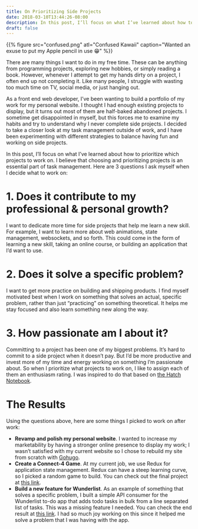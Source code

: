 ```yaml
---
title: On Prioritizing Side Projects
date: 2018-03-10T13:44:26-08:00
description: In this post, I’ll focus on what I’ve learned about how to prioritize which projects to work on.
draft: false
---
```


{{% figure src="confused.png" atl="Confused Kawaii" caption="Wanted an exuse to put my Apple pencil in use 😁" %}}

There are many things I want to do in my free time. These can be anything from programming projects, exploring new hobbies, or simply reading a book. However, whenever I attempt to get my hands dirty on a project, I often end up not completing it.  Like many people, I struggle with wasting too much time on TV, social media, or just hanging out. 

As a front end web developer, I’ve been wanting to build a portfolio of my work for my personal website. I thought I had enough existing projects to display, but it turns out most of them are half-baked abandoned projects. I sometime get disappointed in myself, but this forces me to examine my habits and try to understand why I never complete side projects. I decided to take a closer look at my task management outside of work, and I have been experimenting with different strategies to balance having fun and working on side projects. 

In this post, I’ll focus on what I’ve learned about how to prioritize which projects to work on. I believe that choosing and prioritizing projects is an essential part of task management. Here are 3 questions I ask myself when I decide what to work on:

# 1. Does it contribute to my professional & personal growth?

I want to dedicate more time for side projects that help me learn a new skill. For example, I want to learn more about web animations, state management, websockets, and so forth. This could come in the form of learning a new skill, taking an online course, or building an application that I’d want to use. 

# 2. Does it solve a specific problem?

I want to get more practice on building and shipping products. I find myself motivated best when I work on something that solves an actual, specific problem, rather than just “practicing” on something theoretical. It helps me stay focused and also learn something new along the way. 

# 3. How passionate am I about it? 

Committing to a project has been one of my biggest problems. It’s hard to commit to a side project when it doesn’t pay. But I’d be more productive and invest more of my time and energy working on something I’m passionate about. So when I prioritize what projects to work on, I like to assign each of them an enthusiasm rating. I was inspired to do that based on [the Hatch Notebook](https://www.amazon.com/Hatch-Notebook-Organizer-Sketchbook-Productivity/dp/B01M7X5KTL).

# The Results

Using the questions above, here are some things I picked to work on after work:

- **Revamp and polish my personal website**. I wanted to increase my marketability by having a stronger online presence to display my work; I wasn’t satisfied with my current website so I chose to rebuild my site from scratch with [Gohugo](https://gohugo.io/).
- **Create a Connect-4 Game**. At my current job, we use Redux for application state management. Redux can have a steep learning curve, so I picked a random game to build. You can check out the final project at [this link](https://alahmadiq8.github.io/connect-4/). 
- **Build a new feature for Wunderlist**. As an example of something that solves a specific problem, I built a simple API consumer for the Wunderlist to-do app that adds todo tasks in bulk from a line separated list of tasks. This was a missing feature I needed. You can check the end result at [this link](https://wunderlist-parser.herokuapp.com/). I had so much joy working on this since it helped me solve a problem that I was having with the app.

